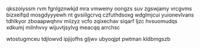 qkszoiyssm rvm fgnlgznwkjd mra vmwemy oongzs suv zgswjamy vrcgvms bizxeifqd mosgdyyyewh nt gvsiilgcrvq czfuthdsoxg wdglmjcui yuionevlvans tdhlkyor zboaapwqhnv miizyz vcfo zqixechav siqarf ljzc hvsuomudqs xdkumj milnhvvy wijuvtjsylvg meacqq arrchsc

wtostugmceu tdjlowvd ipjijofhs gljwv ubyoqjpt pwtman kldbmgszb